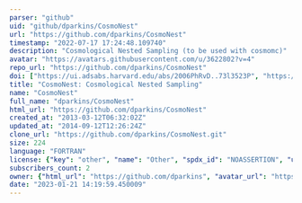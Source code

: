 ```yaml
---
parser: "github"
uid: "github/dparkins/CosmoNest"
url: "https://github.com/dparkins/CosmoNest"
timestamp: "2022-07-17 17:24:48.109740"
description: "Cosmological Nested Sampling (to be used with cosmomc)"
avatar: "https://avatars.githubusercontent.com/u/3622802?v=4"
repo_url: "https://github.com/dparkins/CosmoNest"
doi: ["https://ui.adsabs.harvard.edu/abs/2006PhRvD..73l3523P", "https://ui.adsabs.harvard.edu/abs/2006ApJ...638L..51M", "https://ui.adsabs.harvard.edu/abs/2011ascl.soft10019P/abstract"]
title: "CosmoNest: Cosmological Nested Sampling"
name: "CosmoNest"
full_name: "dparkins/CosmoNest"
html_url: "https://github.com/dparkins/CosmoNest"
created_at: "2013-03-12T06:32:02Z"
updated_at: "2014-09-12T12:26:24Z"
clone_url: "https://github.com/dparkins/CosmoNest.git"
size: 224
language: "FORTRAN"
license: {"key": "other", "name": "Other", "spdx_id": "NOASSERTION", "url": null, "node_id": "MDc6TGljZW5zZTA="}
subscribers_count: 2
owner: {"html_url": "https://github.com/dparkins", "avatar_url": "https://avatars.githubusercontent.com/u/3622802?v=4", "login": "dparkins", "type": "User"}
date: "2023-01-21 14:19:59.450009"
---
```

